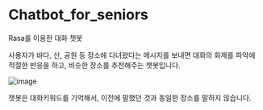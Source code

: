 # Chatbot_for_seniors
Rasa를 이용한 대화 챗봇

사용자가 바다, 산, 공원 등 장소에 다녀왔다는 메시지를 보내면
대화의 화제를 파악에 적절한 반응을 하고, 비슷한 장소를 추천해주는 챗봇입니다.  


![image](https://github.com/hyojKim2/Chatbot_for_seniors-/assets/101076275/974c340f-4a3e-40d6-84ff-8c29d612e9cb)

챗봇은 대화키워드를 기억해서, 이전에 말했던 것과 동일한 장소를 말하지 않습니다.
